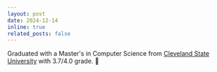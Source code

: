```yaml
---
layout: post
date: 2024-12-14
inline: true
related_posts: false
---
```


Graduated with a Master's in Computer Science from [Cleveland State University](https://www.csuohio.edu/) with 3.7/4.0 grade. 🥳


